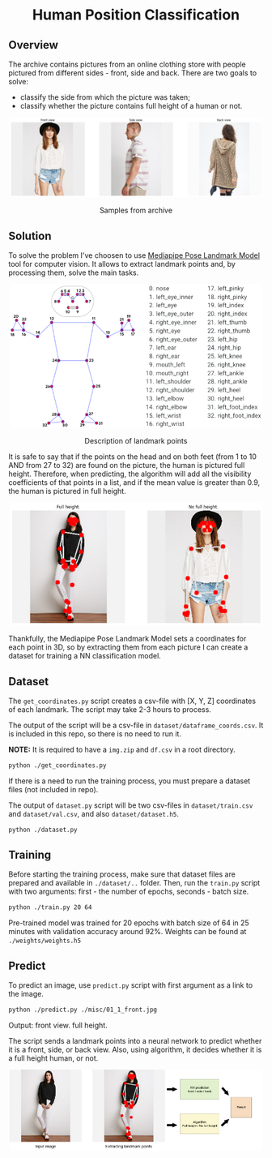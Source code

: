 # <div align="center">Human Position Classification</div>
## Overview
The archive contains pictures from an online clothing store with people pictured from different sides - front, side and back. There are two goals to solve:
* classify the side from which the picture was taken;
* classify whether the picture contains full height of a human or not.
<p align="center"><img width="500" src="./misc/overview.jpg"></p>
<p align="center">Samples from archive</p>

## Solution
To solve the problem I've choosen to use <a href="https://google.github.io/mediapipe/solutions/pose.html" title="Mediapipe">Mediapipe Pose Landmark Model</a> tool for computer vision. It allows to extract landmark points and, by processing them, solve the main tasks.

<p align="center"><img width="500" src="./misc/pose_tracking_full_body_landmarks.png"></p>
<p align="center">Description of landmark points</p>

It is safe to say that if the points on the head and on both feet (from 1 to 10 AND from 27 to 32) are found on the picture, the human is pictured full height. Therefore, when predicting, the algorithm will add all the visibility coefficients of that points in a list, and if the mean value is greater than 0.9, the human is pictured in full height.

<p align="center"><img width="500" src="./misc/height_comparsion.jpg"></p>

Thankfully, the Mediapipe Pose Landmark Model sets a coordinates for each point in 3D, so by extracting them from each picture I can create a dataset for training a NN classification model.

## Dataset

The ``get_coordinates.py`` script creates a csv-file with [X, Y, Z] coordinates of each landmark. The script may take 2-3 hours to process.

The output of the script will be a csv-file in ``dataset/dataframe_coords.csv``. It is included in this repo, so there is no need to run it.

**NOTE:** It is required to have a ``img.zip`` and ``df.csv`` in a root directory.

```sh
python ./get_coordinates.py
```

If there is a need to run the training process, you must prepare a dataset files (not included in repo).

The output of ``dataset.py`` script will be two csv-files in ``dataset/train.csv`` and ``dataset/val.csv``, and also ``dataset/dataset.h5``.

```sh
python ./dataset.py
```

## Training

Before starting the training process, make sure that dataset files are prepared and available in ``./dataset/..`` folder. Then, run the ``train.py`` script with two arguments: first - the number of epochs, seconds - batch size.

```sh
python ./train.py 20 64
```

Pre-trained model was trained for 20 epochs with batch size of 64 in 25 minutes with validation accuracy around 92%.
Weights can be found at ``./weights/weights.h5``

## Predict

To predict an image, use ``predict.py`` script with first argument as a link to the image.

```sh
python ./predict.py ./misc/01_1_front.jpg
```

Output: front view. full height.

The script sends a landmark points into a neural network to predict whether it is a front, side, or back view.
Also, using algorithm, it decides whether it is a full height human, or not.

<p align="center"><img width="500" src="./misc/algorithm.jpg"></p>
